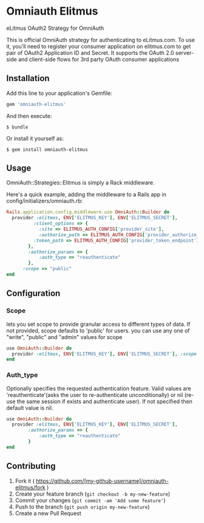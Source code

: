 # Omniauth Elitmus

eLitmus OAuth2 Strategy for OmniAuth

This is official OmniAuth strategy for authenticating to eLitmus.com. To use it, you'll need to register your consumer application on elitmus.com to get pair of OAuth2 Application ID and Secret.   It supports the OAuth 2.0 server-side and client-side flows for 3rd party OAuth consumer applications 

## Installation

Add this line to your application's Gemfile:

```ruby
gem 'omniauth-elitmus'
```

And then execute:

    $ bundle

Or install it yourself as:

    $ gem install omniauth-elitmus

## Usage

OmniAuth::Strategies::Elitmus is simply a Rack middleware.

Here's a quick example, adding the middleware to a Rails app in config/initializers/omniauth.rb:


```ruby
Rails.application.config.middleware.use OmniAuth::Builder do
  provider :elitmus, ENV['ELITMUS_KEY'], ENV['ELITMUS_SECRET'],
 	 	  :client_options => {
        	:site => ELITMUS_AUTH_CONFIG['provider_site'],
        	:authorize_path => ELITMUS_AUTH_CONFIG['provider_authorize_endpoint'],
          :token_path => ELITMUS_AUTH_CONFIG['provider_token_endpoint']
     	},
    	:authorize_params => {
    		:auth_type => "reauthenticate"
    	},
      :scope => "public"
end
```

## Configuration

### Scope

lets you set scope to provide granular access to different types of data. If not provided, scope defaults to 'public' for users. you can use any one of "write", "public" and "admin" values for scope 


```ruby
use OmniAuth::Builder do
  provider :elitmus, ENV['ELITMUS_KEY'], ENV['ELITMUS_SECRET'], :scope => "admin"
end
```

### Auth_type

Optionally specifies the requested authentication feature. Valid values are 'reauthenticate'(asks the user to re-authenticate unconditionally) or nil (re-use the same session if exists and authenticate user). If not specified then default value is nil.

```ruby
use OmniAuth::Builder do
  provider :elitmus, ENV['ELITMUS_KEY'], ENV['ELITMUS_SECRET'], 
  		:authorize_params => {
    		:auth_type => "reauthenticate"
    	}
end
```


## Contributing

1. Fork it ( https://github.com/[my-github-username]/omniauth-elitmus/fork )
2. Create your feature branch (`git checkout -b my-new-feature`)
3. Commit your changes (`git commit -am 'Add some feature'`)
4. Push to the branch (`git push origin my-new-feature`)
5. Create a new Pull Request
